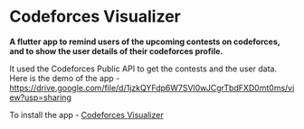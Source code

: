 # Codeforces Visualizer

**A flutter app to remind users of the upcoming contests on codeforces, and to show the user details of their codeforces profile.**

It used the Codeforces Public API to get the contests and the user data.
Here is the demo of the app -
<https://drive.google.com/file/d/1jzkQYFdp6W7SVl0wJCgrTbdFXD0mt0ms/view?usp=sharing>

To install the app - [Codeforces Visualizer](https://drive.google.com/file/d/1-RjUkfhfjxeMtYB4qr5ROJlJ_30SJsOr/view?usp=sharing)
